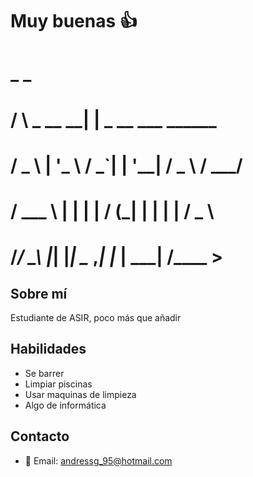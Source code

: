 # Muy buenas 👍


#     _                  _             
#    / \     _  __    __| |  _  __   ___     ______
#   / _ \   | '_  \  /  _`| | '__| /  _  \ /   ___/
#  / ___ \  | | | | / (_| | |  |   |   __/ \___  \ 
# /_/   \_\ |_| |_| \__ ,_| |_ |    \___|  /____  >


 





## Sobre mí
Estudiante de ASIR, poco más que añadir

## Habilidades
- Se barrer
- Limpiar piscinas
- Usar maquinas de limpieza
- Algo de informática



## Contacto
- 📧 Email: andressg_95@hotmail.com


